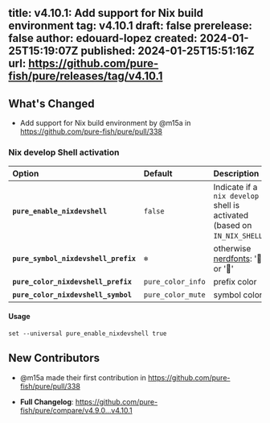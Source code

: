 title:	v4.10.1: Add support for Nix build environment
tag:	v4.10.1
draft:	false
prerelease:	false
author:	edouard-lopez
created:	2024-01-25T15:19:07Z
published:	2024-01-25T15:51:16Z
url:	https://github.com/pure-fish/pure/releases/tag/v4.10.1
--
## What's Changed
* Add support for Nix build environment by @m15a in https://github.com/pure-fish/pure/pull/338

### Nix  develop Shell activation

| Option                               | Default           | Description                                                               |
| :----------------------------------- | :---------------- | :------------------------------------------------------------------------ |
| **`pure_enable_nixdevshell`**        | `false`           | Indicate if a `nix develop` shell is activated (based on `IN_NIX_SHELL`). |
| **`pure_symbol_nixdevshell_prefix`** | `❄️`               | otherwise [nerdfonts](https://www.nerdfonts.com/): '󱄅' or ''             |
| **`pure_color_nixdevshell_prefix`**  | `pure_color_info` | prefix color                                                              |
| **`pure_color_nixdevshell_symbol`**  | `pure_color_mute` | symbol color                                                              |

#### Usage

```
set --universal pure_enable_nixdevshell true
```

## New Contributors
* @m15a made their first contribution in https://github.com/pure-fish/pure/pull/338

* **Full Changelog**: https://github.com/pure-fish/pure/compare/v4.9.0...v4.10.1

